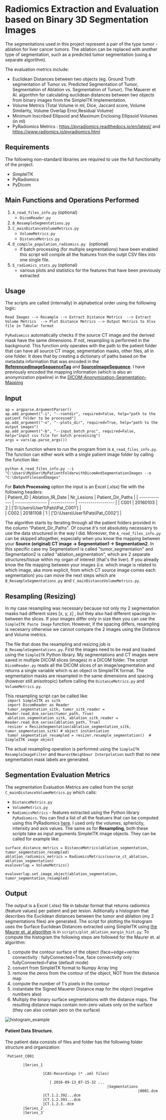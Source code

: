 # Radiomics Extraction and Evaluation based on Binary 3D Segmentation Images

The segmentations used in this project represent a pair of the type tumor - ablation for liver cancer tumors.  The ablation can be replaced with another type of segmentation, such as a predicted tumor segmentation (using a separate algorithm). 

The evaluation metrics include:
-  Euclidean Distances between two objects (eg. Ground Truth segmentation of Tumor vs. Predicted Segmentation of Tumor, Segmentation of Ablation vs. Segmentation of Tumor). The Mauerer et Al. algorithm for calculating euclidean distances between two objects from binary images from the SimpleITK Implementation.
- Volume Metrics (Total Volume in ml, Dice, Jaccard score, Volume Similarity, Volume Overlap Error,Residual Volume)
- Minimum Inscribed Ellipsoid and Maximum Enclosing Ellipsoid Volumes (in ml)
- PyRadiomics Metrics : https://pyradiomics.readthedocs.io/en/latest/ and https://www.radiomics.io/pyradiomics.html 


## Requirements
The following non-standard libraries are required to use the full functionality of the project.
* SimpleITK
* PyRadiomics
* PyDicom

## Main Functions and Operations Performed
1. `A_read_files_info.py` (optional)
    - `DicomReader.py`
2. `B_ResampleSegmentations.py`
3. `C_mainDistanceVolumeMetrics.py`
    - `VolumeMetrics.py`
    - `DistanceMetrics.py`
4. `D_compile_population_radiomics.py ` (optional)
    - if batch processing (for multiple segmentations) have been enabled this script will compile all the features from the outpt CSV files into one single file.
5. `E_radiomics_stats.py` (optional)
    - various plots and statistics for the features that have been previously extracted

## Usage
The scripts are called (internally) in alphabetical order using the folllowing logic:  

    Read Images --> Resample --> Extract Distance Metrics  --> Extract Volume Metrics  --> Plot Distance Metrics --> Output Metrics to Xlsx file in Tabular format

`PyRadiomics` automatically checks if the source CT image and the derived mask have the same dimensions. If not, resampling is performed in the background.
This function only operates with the path to the patient folder that can have all source CT image, segmentation masks, other files, all in one folder. It does that by creating a dictionary of paths based on the metadata information that was encoded in the [**ReferencedImageSequenceTag**](https://dicom.innolitics.com/ciods/basic-structured-display/structured-display-image-box/00720422/00081140) and [**SourceImageSequence**](https://dicom.innolitics.com/ciods/rt-beams-treatment-record/general-reference/00082112). I have previously encoded the mapping information (which is also an anonymization pipeline) in the [DICOM-Anonymization-Segmentation-Mapping](https://github.com/raluca-san/python-util-scripts/blob/master/A_fix_segmentations_dcm.py)
## Input
    ap = argparse.ArgumentParser()
    ap.add_argument("-i", "--rootdir", required=False, help="path to the patient folder to be processed")
    ap.add_argument("-o", "--plots_dir", required=True, help="path to the output images")
    ap.add_argument("-b", "--input_batch_proc", required=False, help="input csv file for batch processing")
    args = vars(ap.parse_args())
The main function where to run the program from is `A_read_files_info.py`.
The function can either work with a single patient image folder by calling the function like:

`python A_read_files_info.py --i "C:\Users\MyUser\MyPatientFolderwithDicomAndSegmentationImages --o "C:\OutputFilesandImages"`  

For **Batch Processing** option the input is an Excel (.xlsx) file with the following headers:  
| Patient_ID    | Ablation_IR_Date |   Nr_Lesions | Patient_Dir_Paths                    |
| ------------- | ---------------- | ------------ | ------------------                   | 
| C001          | 20160103         |    2         | ['D:\\Users\\User1\\Pats\\Pat_C001'] |    
| C002          | 20181108         |    1         | ['D:\\Users\\User1\\Pats\\Pat_C002'] |    


The algorithm starts by iterating through all the patient folders provided in the column "Patient_Dir_Paths". Of course it's not absolutely necessarry to use the data structured in the way I did. Moreover, the `A_read_files_info.py` can be skipped altogether, especially when you know the mapping between your **Source (original) CT image -> Segmentation1 -> Segmentation2**. In this specific case my Segmentation1 is called "tumor_segmentation" and Segmentation2 is called "ablation_segmentation", which are 2 separate structures/tissue within my organ of interest (that's the liver). If you already know the file mapping between your images (i.e. which image is related to which image, aka more explicit, from which CT source image comes each segmentation) you can move the next steps which are `B_ResampleSegmentations.py` and `C_mainDistanceVolumeMetrics.py`.

## Resampling (Resizing)
In my case resampling was necessary because not only my 2 segmentation masks had different sizes [x, y, z] , but they also had different spacings in-between the slices. If your images differ only in size then you can use the `SimpleITK Paste Image` function. However, if the spacing differs, resampling is necesarry otherwise we cannot compare the 2 images using the Distance and Volume metrics.  

The file that does the resampling and resizing job is `B_ResampleSegmentations.py`. First the images need to be read and loaded using the `SimpleITK` Python library. My segmentations and CT images were saved in multiple DICOM slices (images) in a DICOM folder. The script `DicomReader.py` reads all the DICOM slices of an image/segmentation and returns a single variable which is an object in SimpleITK format. The segmentation masks are resampled in the same dimensions and spacing (however still anisotropic) before calling the `DistanceMetrics.py` and `VolumeMetrics.py`.  

This resampling script can be called like:  
   ` import SimpleITK as sitk`  
   ` import DicomReader as Reader`  
   ` tumor_segmentation_sitk, tumor_sitk_reader = Reader.read_dcm_series(tumor_path, True)`  
   ` ablation_segmentation_sitk, ablation_sitk_reader = Reader.read_dcm_series(ablation_path, True)`  
   ` resizer = ResizeSegmentation(ablation_segmentation_sitk, tumor_segmentation_sitk) # object instantiation`  
   ` tumor_segmentation_resampled = resizer.resample_segmentation()  # SimpleITK image object`  
   
     
The actual resampling operation is performed using the `SimpleITK ResampleImageFilter` and `NearestNeighbour Interpolation` such that no new segmentation mask labels are generated. 

## Segmentation Evaluation Metrics
The segmentation Evaluation Metrics are called from the script `C_mainDistanceVolumeMetrics.py` which calls:
* `DistanceMetrics.py`
* `VolumeMetrics.py`
* `RadiomicsMetrics` - features extracted using the Python library `PyRadiomics`. You can find a list of all the featuers that can be computed using this PyRadiomics [here](https://pyradiomics.readthedocs.io/en/latest/features.html). I used only the volumes, sphericity, intensity and axis values.
The same as for **Resampling**, both these scripts take as input arguments SimpleITK image objects. They can be called for example like:  

 `surface_distance_metrics = DistanceMetrics(ablation_segmentation, tumor_segmentation_resampled)`  
 `ablation_radiomics_metrics = RadiomicsMetrics(source_ct_ablation, ablation_segmentation)`  
 `evaloverlap = VolumeMetrics()`   
 
  `evaloverlap.set_image_object(ablation_segmentation, tumor_segmentation_resampled)`  
  
 
## Output
The output is a Excel (.xlsx) file in tabular format that returns radiomics (feature values) per patient and per lesion.
Aditionally a histogram that describes the Euclidean distances between the tumor and ablation (my 2 segmentations files) are generated. The script for plotting the histogram uses the Surface Euclidean Distances extracted using SimpleITK using [the Maurer et. al algorithm](https://itk.org/SimpleITKDoxygen/html/classitk_1_1simple_1_1SignedMaurerDistanceMapImageFilter.html) is in `scripts/plot_ablation_margin_hist.py`.
To compute the histogram the following steps are followed for the Maurer et. al algorithm:
1. compute the contour surface of the object (face+edge+vertex connectivity : fullyConnected=True, face connectivity only : fullyConnected=False (default mode)
2. convert from SimpleITK format to Numpy Array Img
3. remove the zeros from the contour of the object, NOT from the distance map
4. compute the number of 1's pixels in the contour
5. instantiate the Signed Mauerer Distance map for the object (negative numbers also)
6. Multiply the binary surface segmentations with the distance maps. The resulting distance maps contain non-zero values only on the surface (they can also contain zero on the surface)

![histogram_example](https://user-images.githubusercontent.com/20581812/76539679-610ca980-6481-11ea-9462-646d5620b559.png)

#### Patient Data Structure. 
The patient data consists of files and folder has the following folder structure and organization:  

    `Patient_C001  

            |Series_1  
            
                     |CAS-Recordings (* .xml files)  
                     
                        | 2016-09-13_07-15-32 ...
                                                  |Segmentations
                                                                |0001.dcm
                     |CT.1.2.392...dcm
                     |CT.1.2.393...dcm
                     |CT.1.2.3..dcm  
            |Series_2
            |Series_3`  
            


